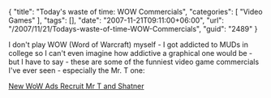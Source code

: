 {
	"title": "Today's waste of time: WOW Commercials",
	"categories": [
		"Video Games"
	],
	"tags": [],
	"date": "2007-11-21T09:11:00+06:00",
	"url": "/2007/11/21/Todays-waste-of-time-WOW-Commercials",
	"guid": "2489"
}

I don't play WOW (Word of Warcraft) myself - I got addicted to MUDs in college so I can't even imagine how addictive a graphical one would be - but I have to say - these are some of the funniest video game commercials I've ever seen - especially the Mr. T one:

<a href="http://kotaku.com/gaming/clips/new-wow-ads-recruit-mr-t-and-shatner-325030.php">New WoW Ads Recruit Mr T and Shatner</a>